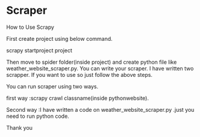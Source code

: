 # Scraper



How to Use Scrapy

First create project using below command.

scrapy startproject project

Then move to spider folder(inside project) and create python file like weather_website_scraper.py. You can write your scraper. I have written two scrapper. If you want to use so just follow the above steps.

You can run scraper using two ways.

first way :scrapy crawl classname(inside pythonwebsite).

Second way :I have written a code on weather_website_scraper.py .just you need to run python code.

Thank you
